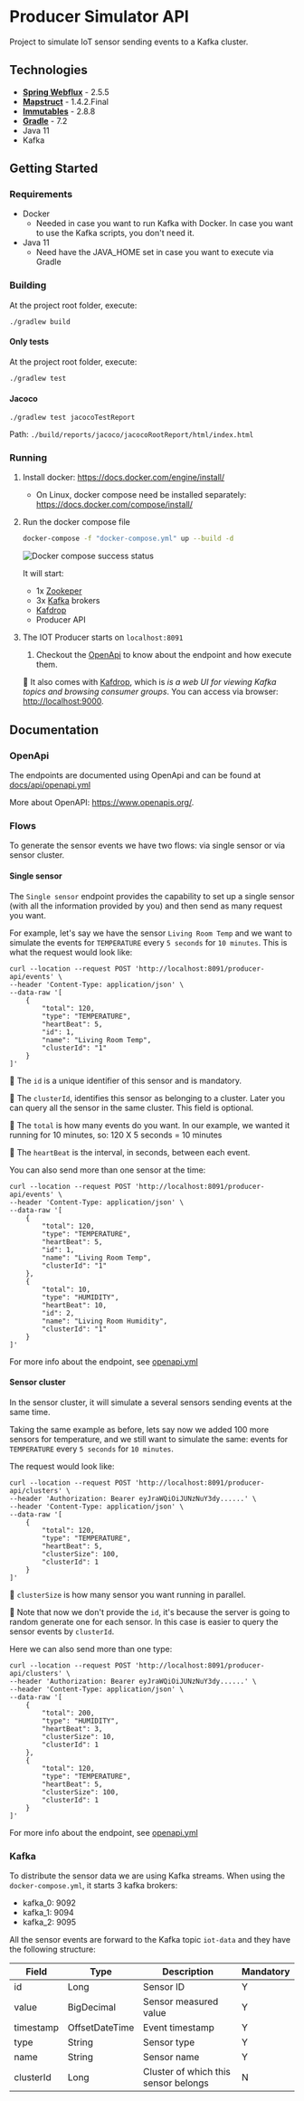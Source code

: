 # Producer Simulator API

Project to simulate IoT sensor sending events to a Kafka cluster.

## Technologies

- **[Spring Webflux](https://docs.spring.io/spring/docs/current/spring-framework-reference/web-reactive.html)** - 2.5.5
- **[Mapstruct](https://mapstruct.org/)** - 1.4.2.Final
- **[Immutables](https://immutables.github.io/)** - 2.8.8
- **[Gradle](https://gradle.org/)** - 7.2
- Java 11
- Kafka

## Getting Started

### Requirements

- Docker
  - Needed in case you want to run Kafka with Docker. In case you want to use the Kafka scripts, you don't need it.
- Java 11
  - Need have the JAVA_HOME set in case you want to execute via Gradle

### Building

At the project root folder, execute:

```shell
./gradlew build
```

#### Only tests

At the project root folder, execute:

```shell
./gradlew test
```

#### Jacoco

```shell
./gradlew test jacocoTestReport
```

Path: `./build/reports/jacoco/jacocoRootReport/html/index.html`

### Running

   1. Install docker: https://docs.docker.com/engine/install/ 

      - On Linux, docker compose need be installed separately: https://docs.docker.com/compose/install/
      
   2. Run the docker compose file

      ````bash
      docker-compose -f "docker-compose.yml" up --build -d
      ````

      ![Docker compose success status](docs/wiki/images/docker-compose-all-in-one.png)

      It will start:

      - 1x [Zookeper](https://hub.docker.com/r/wurstmeister/zookeeper)
      - 3x [Kafka](https://hub.docker.com/r/wurstmeister/kafka) brokers
      - [Kafdrop](https://hub.docker.com/r/obsidiandynamics/kafdrop)
      - Producer API

   3. The IOT Producer starts on `localhost:8091`

      1. Checkout the [OpenApi](docs/api/openapi.yml) to know about the endpoint and how execute them.
      
      :memo: It also comes with [Kafdrop](https://github.com/obsidiandynamics/kafdrop), which is *is a web UI for viewing Kafka topics and browsing consumer groups*. You can access via browser: [http://localhost:9000](http://localhost:9000/).

## Documentation

### OpenApi

The endpoints are documented using OpenApi and can be found at [docs/api/openapi.yml](docs/api/openapi.yml)

More about OpenAPI: https://www.openapis.org/.

### Flows

To generate the sensor events we have two flows: via single sensor or via sensor cluster.

#### Single sensor

The `Single sensor` endpoint provides the capability to set up a single sensor (with all the information provided by you) and then send as many request you want. 

For example, let's say we have the sensor `Living Room Temp` and we want to simulate the events for `TEMPERATURE` every `5 seconds`  for `10 minutes`. This is what the request would look like:

````curlrc
curl --location --request POST 'http://localhost:8091/producer-api/events' \
--header 'Content-Type: application/json' \
--data-raw '[
    {
        "total": 120,
        "type": "TEMPERATURE",
        "heartBeat": 5,
        "id": 1,
        "name": "Living Room Temp",
        "clusterId": "1"
    }
]'
````

:memo: The `id` is a unique identifier of this sensor and is mandatory.

:memo: The `clusterId`, identifies this sensor as belonging to a cluster. Later you can query all the sensor in the same cluster. This field is optional.

:memo: The `total` is how many events do you want. In our example, we wanted it running for 10 minutes, so: 120 X 5 seconds = 10 minutes

:memo: The `heartBeat` is the interval, in seconds, between each event.

You can also send more than one sensor at the time:

````curlrc
curl --location --request POST 'http://localhost:8091/producer-api/events' \
--header 'Content-Type: application/json' \
--data-raw '[
    {
        "total": 120,
        "type": "TEMPERATURE",
        "heartBeat": 5,
        "id": 1,
        "name": "Living Room Temp",
        "clusterId": "1"
    },
    {
        "total": 10,
        "type": "HUMIDITY",
        "heartBeat": 10,
        "id": 2,
        "name": "Living Room Humidity",
        "clusterId": "1"
    }
]'
````

For more info about the endpoint, see [openapi.yml](docs/api/openapi.yml)

####  Sensor cluster

In the sensor cluster, it will simulate a several sensors sending events at the same time. 

Taking the same example as before, lets say now we added 100 more sensors for temperature, and we still want to simulate the same: events for `TEMPERATURE` every `5 seconds`  for `10 minutes`. 

The request would look like:

````curlrc
curl --location --request POST 'http://localhost:8091/producer-api/clusters' \
--header 'Authorization: Bearer eyJraWQiOiJUNzNuY3dy......' \
--header 'Content-Type: application/json' \
--data-raw '[
    {
        "total": 120,
        "type": "TEMPERATURE",
        "heartBeat": 5,
        "clusterSize": 100,
        "clusterId": 1
    }
]'
````

:memo: `clusterSize` is how many sensor you want running in parallel.

:memo: Note that now we don't provide the `id`, it's because the server is going to random generate one for each sensor. In this case is easier to query the sensor events by `clusterId`.

Here we can also send more than one type:

````curlrc
curl --location --request POST 'http://localhost:8091/producer-api/clusters' \
--header 'Authorization: Bearer eyJraWQiOiJUNzNuY3dy......' \
--header 'Content-Type: application/json' \
--data-raw '[
    {
        "total": 200,
        "type": "HUMIDITY",
        "heartBeat": 3,
        "clusterSize": 10,
        "clusterId": 1
    },
    {
        "total": 120,
        "type": "TEMPERATURE",
        "heartBeat": 5,
        "clusterSize": 100,
        "clusterId": 1
    }
]'
````

For more info about the endpoint, see [openapi.yml](docs/api/openapi.yml)

### Kafka

To distribute the sensor data we are using Kafka streams. When using the `docker-compose.yml`, it starts 3 kafka brokers:

- kafka_0: 9092
- kafka_1: 9094
- kafka_2: 9095

All the sensor events are forward to the Kafka topic `iot-data` and they have the following structure:

| Field     | Type           | Description                          | Mandatory |
|-----------|----------------|--------------------------------------|-----------|
| id        | Long           | Sensor ID                            | Y         |
| value     | BigDecimal     | Sensor measured value                | Y         |
| timestamp | OffsetDateTime | Event timestamp                      | Y         |
| type      | String         | Sensor type                          | Y         |
| name      | String         | Sensor name                          | Y         |
| clusterId | Long           | Cluster of which this sensor belongs | N         |
